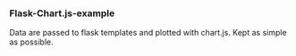 ### Flask-Chart.js-example

Data are passed to flask templates and plotted with chart.js. Kept as simple as possible.
